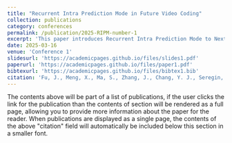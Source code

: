 ```yaml
---
title: "Recurrent Intra Prediction Mode in Future Video Coding"
collection: publications
category: conferences
permalink: /publication/2025-RIPM-number-1
excerpt: 'This paper introduces Recurrent Intra Prediction Mode to Next-Gen Video Coding Software (ECM).'
date: 2025-03-16
venue: 'Conference 1'
slidesurl: 'https://academicpages.github.io/files/slides1.pdf'
paperurl: 'https://academicpages.github.io/files/paper1.pdf'
bibtexurl: 'https://academicpages.github.io/files/bibtex1.bib'
citation: 'Fu, J., Meng, X., Ma, S., Zhang, J., Chang, Y. J., Seregin, V., & Karczewicz, M. (2025, March). Recurrent Intra Prediction Mode for Future Video Coding. In 2025 Data Compression Conference (DCC) (pp. 183-192). IEEE.'
---
```

The contents above will be part of a list of publications, if the user clicks the link for the publication than the contents of section will be rendered as a full page, allowing you to provide more information about the paper for the reader. When publications are displayed as a single page, the contents of the above "citation" field will automatically be included below this section in a smaller font.
